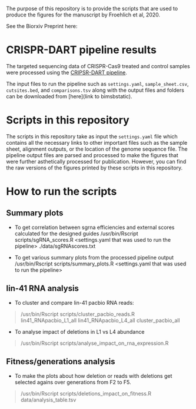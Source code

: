 The purpose of this repository is to provide the scripts that are used to produce the figures 
for the manuscript by Froehlich et al, 2020. 

See the Biorxiv Preprint here:

# CRISPR-DART pipeline results

The targeted sequencing data of CRISPR-Cas9 treated and control samples were processed using the [CRIPSR-DART pipeline](https://github.com/BIMSBbioinfo/pigx_crispr). 

The input files to run the pipeline such as `settings.yaml`, `sample_sheet.csv`, `cutsites.bed`, and `comparisons.tsv` along 
with the output files and folders can be downloaded from [here](link to bimsbstatic). 

# Scripts in this repository

The scripts in this repository take as input the `settings.yaml` file which contains all the necessary links to other important
files such as the sample sheet, alignment outputs, or the location of the genome sequence file. The pipeline output files are 
parsed and processed to make the figures that were further asthetically processed for publication. However, you can find the 
raw versions of the figures printed by these scripts in this repository. 

# How to run the scripts

## Summary plots

- To get correlation between sgrna efficiencies and external scores calculated for the designed guides
/usr/bin/Rscript scripts/sgRNA_scores.R <settings.yaml that was used to run the pipeline> ./data/sgRNAscores.txt

- To get various summary plots from the processed pipeline output
/usr/bin/Rscript scripts/summary_plots.R <settings.yaml that was used to run the pipeline>

## lin-41 RNA analysis

- To cluster and compare lin-41 pacbio RNA reads:
> /usr/bin/Rscript scripts/cluster_pacbio_reads.R <path to pipeline settings.yaml> lin41_RNApacbio_L1_all lin41_RNApacbio_L4_all cluster_pacbio_all

- To analyse impact of deletions in L1 vs L4 abundance
> /usr/bin/Rscript scripts/analyse_impact_on_rna_expression.R <path to pipeline settings.yaml>

## Fitness/generations analysis

- To make the plots about how deletion or reads with deletions get selected agains over generations from F2 to F5. 
> /usr/bin/Rscript scripts/deletions_impact_on_fitness.R <path to pipeline settings.yaml>  data/analysis_table.tsv


